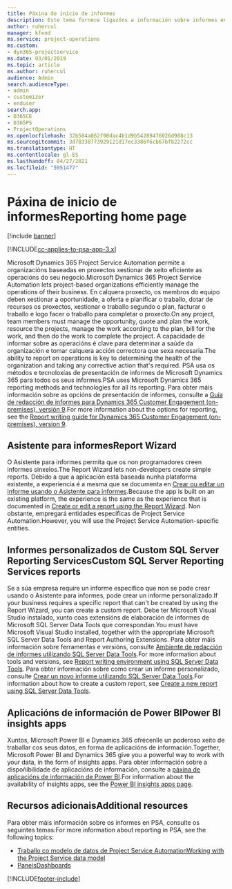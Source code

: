 ```yaml
---
title: Páxina de inicio de informes
description: Este tema fornece ligazóns a información sobre informes en Dynamics 365 Project Service Automation.
author: ruhercul
manager: kfend
ms.service: project-operations
ms.custom:
- dyn365-projectservice
ms.date: 03/01/2019
ms.topic: article
ms.author: ruhercul
audience: Admin
search.audienceType:
- admin
- customizer
- enduser
search.app:
- D365CE
- D365PS
- ProjectOperations
ms.openlocfilehash: 32b504a862f98dac4b1d9b54289476026d988c13
ms.sourcegitcommit: 3d78338773929121d17ec3386f6cb67bfb2272cc
ms.translationtype: HT
ms.contentlocale: gl-ES
ms.lasthandoff: 04/27/2021
ms.locfileid: "5951477"
---
```

# <a name="reporting-home-page"></a><span data-ttu-id="e4db2-103">Páxina de inicio de informes</span><span class="sxs-lookup"><span data-stu-id="e4db2-103">Reporting home page</span></span>

[!include [banner](../includes/psa-now-project-operations.md)]

[!INCLUDE[cc-applies-to-psa-app-3.x](../includes/cc-applies-to-psa-app-3x.md)]

<span data-ttu-id="e4db2-104">Microsoft Dynamics 365 Project Service Automation permite a organizacións baseadas en proxectos xestionar de xeito eficiente as operacións do seu negocio.</span><span class="sxs-lookup"><span data-stu-id="e4db2-104">Microsoft Dynamics 365 Project Service Automation lets project-based organizations efficiently manage the operations of their business.</span></span> <span data-ttu-id="e4db2-105">En calquera proxecto, os membros do equipo deben xestionar a oportunidade, a oferta e planificar o traballo, dotar de recursos os proxectos, xestionar o traballo segundo o plan, facturar o traballo e logo facer o traballo para completar o proxecto.</span><span class="sxs-lookup"><span data-stu-id="e4db2-105">On any project, team members must manage the opportunity, quote and plan the work, resource the projects, manage the work according to the plan, bill for the work, and then do the work to complete the project.</span></span> <span data-ttu-id="e4db2-106">A capacidade de informar sobre as operacións é clave para determinar a saúde da organización e tomar calquera acción correctora que sexa necesaria.</span><span class="sxs-lookup"><span data-stu-id="e4db2-106">The ability to report on operations is key to determining the health of the organization and taking any corrective action that's required.</span></span> <span data-ttu-id="e4db2-107">PSA usa os métodos e tecnoloxías de presentación de informes de Microsoft Dynamics 365 para todos os seus informes.</span><span class="sxs-lookup"><span data-stu-id="e4db2-107">PSA uses Microsoft Dynamics 365 reporting methods and technologies for all its reporting.</span></span> <span data-ttu-id="e4db2-108">Para obter máis información sobre as opcións de presentación de informes, consulte a [Guía de redacción de informes para Dynamics 365 Customer Engagement (on-premises), versión 9](/dynamics365/customerengagement/on-premises/analytics/reporting-analytics-with-dynamics-365).</span><span class="sxs-lookup"><span data-stu-id="e4db2-108">For more information about the options for reporting, see the [Report writing guide for Dynamics 365 Customer Engagement (on-premises), version 9](/dynamics365/customerengagement/on-premises/analytics/reporting-analytics-with-dynamics-365).</span></span>

## <a name="report-wizard"></a><span data-ttu-id="e4db2-109">Asistente para informes</span><span class="sxs-lookup"><span data-stu-id="e4db2-109">Report Wizard</span></span>

<span data-ttu-id="e4db2-110">O Asistente para informes permita que os non programadores creen informes sinxelos.</span><span class="sxs-lookup"><span data-stu-id="e4db2-110">The Report Wizard lets non-developers create simple reports.</span></span> <span data-ttu-id="e4db2-111">Debido a que a aplicación está baseada nunha plataforma existente, a experiencia é a mesma que se documenta en [Crear ou editar un informe usando o Asistente para informes](/dynamics365/customerengagement/on-premises/basics/create-edit-copy-report-wizard).</span><span class="sxs-lookup"><span data-stu-id="e4db2-111">Because the app is built on an existing platform, the experience is the same as the experience that is documented in [Create or edit a report using the Report Wizard](/dynamics365/customerengagement/on-premises/basics/create-edit-copy-report-wizard).</span></span> <span data-ttu-id="e4db2-112">Non obstante, empregará entidades específicas de Project Service Automation.</span><span class="sxs-lookup"><span data-stu-id="e4db2-112">However, you will use the Project Service Automation-specific entities.</span></span>

## <a name="custom-sql-server-reporting-services-reports"></a><span data-ttu-id="e4db2-113">Informes personalizados de Custom SQL Server Reporting Services</span><span class="sxs-lookup"><span data-stu-id="e4db2-113">Custom SQL Server Reporting Services reports</span></span>

<span data-ttu-id="e4db2-114">Se a súa empresa require un informe específico que non se pode crear usando o Asistente para informes, pode crear un informe personalizado.</span><span class="sxs-lookup"><span data-stu-id="e4db2-114">If your business requires a specific report that can't be created by using the Report Wizard, you can create a custom report.</span></span> <span data-ttu-id="e4db2-115">Debe ter Microsoft Visual Studio instalado, xunto coas extensións de elaboración de informes de Microsoft SQL Server Data Tools que correspondan.</span><span class="sxs-lookup"><span data-stu-id="e4db2-115">You must have Microsoft Visual Studio installed, together with the appropriate Microsoft SQL Server Data Tools and Report Authoring Extensions.</span></span> <span data-ttu-id="e4db2-116">Para obter máis información sobre ferramentas e versións, consulte [Ambiente de redacción de informes utilizando SQL Server Data Tools](/dynamics365/customerengagement/on-premises/analytics/report-writing-environment-using-sql-server-data-tools).</span><span class="sxs-lookup"><span data-stu-id="e4db2-116">For more information about tools and versions, see [Report writing environment using SQL Server Data Tools](/dynamics365/customerengagement/on-premises/analytics/report-writing-environment-using-sql-server-data-tools).</span></span> <span data-ttu-id="e4db2-117">Para obter información sobre como crear un informe personalizado, consulte [Crear un novo informe utilizando SQL Server Data Tools](/dynamics365/customerengagement/on-premises/analytics/create-a-new-report-using-sql-server-data-tools).</span><span class="sxs-lookup"><span data-stu-id="e4db2-117">For information about how to create a custom report, see [Create a new report using SQL Server Data Tools](/dynamics365/customerengagement/on-premises/analytics/create-a-new-report-using-sql-server-data-tools).</span></span>

## <a name="power-bi-insights-apps"></a><span data-ttu-id="e4db2-118">Aplicacións de información de Power BI</span><span class="sxs-lookup"><span data-stu-id="e4db2-118">Power BI insights apps</span></span>

<span data-ttu-id="e4db2-119">Xuntos, Microsoft Power BI e Dynamics 365 ofrécenlle un poderoso xeito de traballar cos seus datos, en forma de aplicacións de información.</span><span class="sxs-lookup"><span data-stu-id="e4db2-119">Together, Microsoft Power BI and Dynamics 365 give you a powerful way to work with your data, in the form of insights apps.</span></span> <span data-ttu-id="e4db2-120">Para obter información sobre a dispoñibilidade de aplicacións de información, consulte a [páxina de aplicacións de información de Power BI](https://powerbi.microsoft.com/power-bi-insights-apps/).</span><span class="sxs-lookup"><span data-stu-id="e4db2-120">For information about the availability of insights apps, see the [Power BI insights apps page](https://powerbi.microsoft.com/power-bi-insights-apps/).</span></span>


## <a name="additional-resources"></a><span data-ttu-id="e4db2-121">Recursos adicionais</span><span class="sxs-lookup"><span data-stu-id="e4db2-121">Additional resources</span></span>
<span data-ttu-id="e4db2-122">Para obter máis información sobre os informes en PSA, consulte os seguintes temas:</span><span class="sxs-lookup"><span data-stu-id="e4db2-122">For more information about reporting in PSA, see the following topics:</span></span>

- [<span data-ttu-id="e4db2-123">Traballo co modelo de datos de Project Service Automation</span><span class="sxs-lookup"><span data-stu-id="e4db2-123">Working with the Project Service data model</span></span>](reports-working-project-service-data-model.md)
- [<span data-ttu-id="e4db2-124">Paneis</span><span class="sxs-lookup"><span data-stu-id="e4db2-124">Dashboards</span></span>](reports-dashboards.md)



[!INCLUDE[footer-include](../includes/footer-banner.md)]